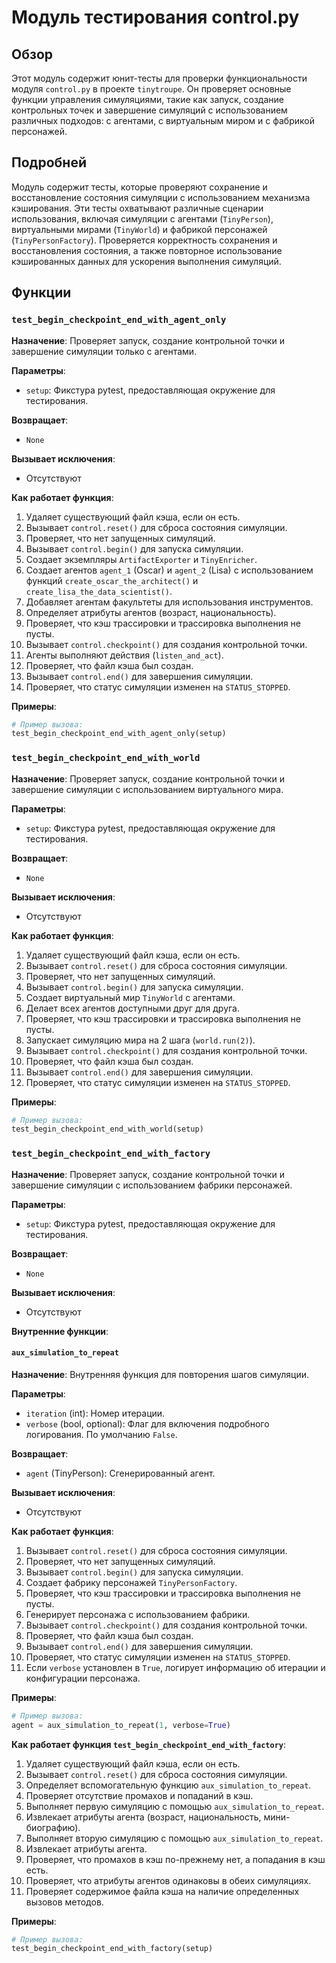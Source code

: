 # Модуль тестирования control.py

## Обзор

Этот модуль содержит юнит-тесты для проверки функциональности модуля `control.py` в проекте `tinytroupe`. Он проверяет основные функции управления симуляциями, такие как запуск, создание контрольных точек и завершение симуляций с использованием различных подходов: с агентами, с виртуальным миром и с фабрикой персонажей.

## Подробней

Модуль содержит тесты, которые проверяют сохранение и восстановление состояния симуляции с использованием механизма кэширования. Эти тесты охватывают различные сценарии использования, включая симуляции с агентами (`TinyPerson`), виртуальными мирами (`TinyWorld`) и фабрикой персонажей (`TinyPersonFactory`). Проверяется корректность сохранения и восстановления состояния, а также повторное использование кэшированных данных для ускорения выполнения симуляций.

## Функции

### `test_begin_checkpoint_end_with_agent_only`

**Назначение**: Проверяет запуск, создание контрольной точки и завершение симуляции только с агентами.

**Параметры**:

- `setup`: Фикстура pytest, предоставляющая окружение для тестирования.

**Возвращает**:

- `None`

**Вызывает исключения**:

- Отсутствуют

**Как работает функция**:

1.  Удаляет существующий файл кэша, если он есть.
2.  Вызывает `control.reset()` для сброса состояния симуляции.
3.  Проверяет, что нет запущенных симуляций.
4.  Вызывает `control.begin()` для запуска симуляции.
5.  Создает экземпляры `ArtifactExporter` и `TinyEnricher`.
6.  Создает агентов `agent_1` (Oscar) и `agent_2` (Lisa) с использованием функций `create_oscar_the_architect()` и `create_lisa_the_data_scientist()`.
7.  Добавляет агентам факультеты для использования инструментов.
8.  Определяет атрибуты агентов (возраст, национальность).
9.  Проверяет, что кэш трассировки и трассировка выполнения не пусты.
10. Вызывает `control.checkpoint()` для создания контрольной точки.
11. Агенты выполняют действия (`listen_and_act`).
12. Проверяет, что файл кэша был создан.
13. Вызывает `control.end()` для завершения симуляции.
14. Проверяет, что статус симуляции изменен на `STATUS_STOPPED`.

**Примеры**:

```python
# Пример вызова:
test_begin_checkpoint_end_with_agent_only(setup)
```

### `test_begin_checkpoint_end_with_world`

**Назначение**: Проверяет запуск, создание контрольной точки и завершение симуляции с использованием виртуального мира.

**Параметры**:

- `setup`: Фикстура pytest, предоставляющая окружение для тестирования.

**Возвращает**:

- `None`

**Вызывает исключения**:

- Отсутствуют

**Как работает функция**:

1.  Удаляет существующий файл кэша, если он есть.
2.  Вызывает `control.reset()` для сброса состояния симуляции.
3.  Проверяет, что нет запущенных симуляций.
4.  Вызывает `control.begin()` для запуска симуляции.
5.  Создает виртуальный мир `TinyWorld` с агентами.
6.  Делает всех агентов доступными друг для друга.
7.  Проверяет, что кэш трассировки и трассировка выполнения не пусты.
8.  Запускает симуляцию мира на 2 шага (`world.run(2)`).
9.  Вызывает `control.checkpoint()` для создания контрольной точки.
10. Проверяет, что файл кэша был создан.
11. Вызывает `control.end()` для завершения симуляции.
12. Проверяет, что статус симуляции изменен на `STATUS_STOPPED`.

**Примеры**:

```python
# Пример вызова:
test_begin_checkpoint_end_with_world(setup)
```

### `test_begin_checkpoint_end_with_factory`

**Назначение**: Проверяет запуск, создание контрольной точки и завершение симуляции с использованием фабрики персонажей.

**Параметры**:

- `setup`: Фикстура pytest, предоставляющая окружение для тестирования.

**Возвращает**:

- `None`

**Вызывает исключения**:

- Отсутствуют

**Внутренние функции**:

#### `aux_simulation_to_repeat`

**Назначение**: Внутренняя функция для повторения шагов симуляции.

**Параметры**:

- `iteration` (int): Номер итерации.
- `verbose` (bool, optional): Флаг для включения подробного логирования. По умолчанию `False`.

**Возвращает**:

- `agent` (TinyPerson): Сгенерированный агент.

**Вызывает исключения**:

- Отсутствуют

**Как работает функция**:

1.  Вызывает `control.reset()` для сброса состояния симуляции.
2.  Проверяет, что нет запущенных симуляций.
3.  Вызывает `control.begin()` для запуска симуляции.
4.  Создает фабрику персонажей `TinyPersonFactory`.
5.  Проверяет, что кэш трассировки и трассировка выполнения не пусты.
6.  Генерирует персонажа с использованием фабрики.
7.  Вызывает `control.checkpoint()` для создания контрольной точки.
8.  Проверяет, что файл кэша был создан.
9.  Вызывает `control.end()` для завершения симуляции.
10. Проверяет, что статус симуляции изменен на `STATUS_STOPPED`.
11. Если `verbose` установлен в `True`, логирует информацию об итерации и конфигурации персонажа.

**Примеры**:

```python
# Пример вызова:
agent = aux_simulation_to_repeat(1, verbose=True)
```

**Как работает функция `test_begin_checkpoint_end_with_factory`**:

1.  Удаляет существующий файл кэша, если он есть.
2.  Вызывает `control.reset()` для сброса состояния симуляции.
3.  Определяет вспомогательную функцию `aux_simulation_to_repeat`.
4.  Проверяет отсутствие промахов и попаданий в кэш.
5.  Выполняет первую симуляцию с помощью `aux_simulation_to_repeat`.
6.  Извлекает атрибуты агента (возраст, национальность, мини-биографию).
7.  Выполняет вторую симуляцию с помощью `aux_simulation_to_repeat`.
8.  Извлекает атрибуты агента.
9.  Проверяет, что промахов в кэш по-прежнему нет, а попадания в кэш есть.
10. Проверяет, что атрибуты агентов одинаковы в обеих симуляциях.
11. Проверяет содержимое файла кэша на наличие определенных вызовов методов.

**Примеры**:

```python
# Пример вызова:
test_begin_checkpoint_end_with_factory(setup)
```